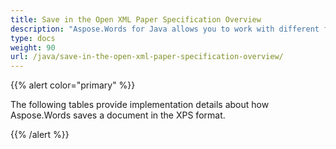 ```yaml
---
title: Save in the Open XML Paper Specification Overview
description: "Aspose.Words for Java allows you to work with different features supported when saving to XPS format."
type: docs
weight: 90
url: /java/save-in-the-open-xml-paper-specification-overview/
---
```


{{% alert color="primary" %}} 

The following tables provide implementation details about how Aspose.Words saves a document in the XPS format.

{{% /alert %}}
